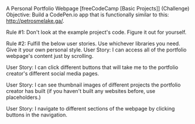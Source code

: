 A Personal Portfolio Webpage [freeCodeCamp [Basic Projects]] (Challenge)
Objective: Build a CodePen.io app that is functionally similar to this: http://petrosmelake.ga/.

Rule #1: Don't look at the example project's code. Figure it out for yourself.

Rule #2: Fulfill the below user stories. Use whichever libraries you need. Give it your own personal style. User Story: I can access all of the portfolio webpage's content just by scrolling. 

User Story: I can click different buttons that will take me to the portfolio creator's different social media pages. 

User Story: I can see thumbnail images of different projects the portfolio creator has built (if you haven't built any websites before, use placeholders.) 

User Story: I navigate to different sections of the webpage by clicking buttons in the navigation.
